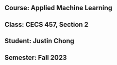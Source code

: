 ## Course: Applied Machine Learning
## Class: CECS 457, Section 2
## Student: Justin Chong
## Semester: Fall 2023
